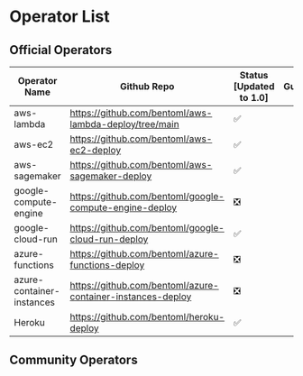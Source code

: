 # Operator List

## Official Operators


| Operator Name | Github Repo | Status [Updated to 1.0] | Guides |
| --- | --- | --- | --- |
| aws-lambda | https://github.com/bentoml/aws-lambda-deploy/tree/main | ✅ |  |
| aws-ec2 | https://github.com/bentoml/aws-ec2-deploy | ✅ |  |
| aws-sagemaker | https://github.com/bentoml/aws-sagemaker-deploy | ✅ |  |
| google-compute-engine | https://github.com/bentoml/google-compute-engine-deploy | ❎ |  |
| google-cloud-run | https://github.com/bentoml/google-cloud-run-deploy | ✅ |  |
| azure-functions | https://github.com/bentoml/azure-functions-deploy | ❎ |  |
| azure-container-instances | https://github.com/bentoml/azure-container-instances-deploy | ❎ |  |
| Heroku | https://github.com/bentoml/heroku-deploy | ✅ |  |


## Community Operators
